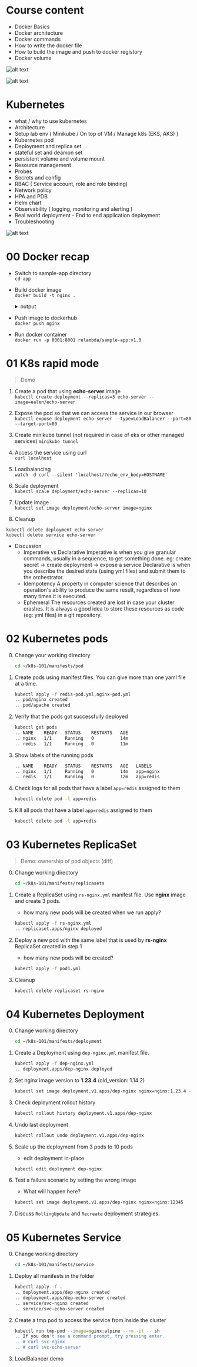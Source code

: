 # Course content 
- Docker Basics
- Docker architecture
- Docker commands
- How to write the docker file 
- How to build the image and push to docker registory 
- Docker volume



![alt text](image-1.png)


![alt text](image.png)




# Kubernetes
- what / why  to use kubernetes
- Architecture
- Setup lab env ( Minikube / On top of VM / Manage k8s (EKS, AKS) ) 
- Kubernetes pod
- Deployment  and replica set
- stateful set and deamon set 
- persistent volume and volume mount 
- Resource management 
- Probes 
- Secrets and config
- RBAC ( Service account, role and role binding)
- Network policy 
- HPA and PDB
- Helm chart
- Observability ( logging, monitoring and alerting )
- Real world deployment - End to end application deployment 
- Troubleshooting



![alt text](image-2.png)



# 00 Docker recap
- Switch to sample-app directory  
`cd app`

- Build docker image  
`docker build -t nginx .`
    <details>
        <summary>output</summary>

    ```sh
    > docker build -t sample-app:1.0 .
    [+] Building 2.8s (10/10) FINISHED
    => [internal] load build definition from Dockerfile                                                                                                         0.1s
    => => transferring dockerfile: 543B                                                                                                                         0.0s
    => [internal] load .dockerignore                                                                                                                            0.0s
    => => transferring context: 2B                                                                                                                              0.0s
    => [internal] load metadata for docker.io/library/python:3.9                                                                                                2.6s
    => [auth] library/python:pull token for registry-1.docker.io                                                                                                0.0s
    => [1/4] FROM docker.io/library/python:3.9@sha256:2d8875d28ca023a9056a828518adcdd634ba03740e1e3b197c06eb4527c6152c                                          0.0s
    => [internal] load build context                                                                                                                            0.0s
    => => transferring context: 2.79kB                                                                                                                          0.0s
    => CACHED [2/4] WORKDIR /app                                                                                                                                0.0s
    => CACHED [3/4] COPY . /app                                                                                                                                 0.0s
    => CACHED [4/4] RUN pip install -r requirements.txt                                                                                                         0.0s
    => exporting to image                                                                                                                                       0.0s
    => => exporting layers                                                                                                                                      0.0s
    => => writing image sha256:1f62567a00e68173ee2693c9d9da6522e5fdbbfbc2a1abbac20462425be123df                                                                 0.0s
    => => naming to docker.io/library/sample-app:1.0                                                                                                            0.0s

    Use 'docker scan' to run Snyk tests against images to find vulnerabilities and learn how to fix them
    ```

    </details>

- Push image to dockerhub  
`docker push nginx`

- Run docker container  
`docker run -p 8001:8001 relambda/sample-app:v1.0` 


# 01 K8s rapid mode
> Demo


1. Create a pod that using **echo-server** image  
`kubectl create deployment --replicas=3 echo-server --image=ealen/echo-server`

2. Expose the pod so that we can access the service in our browser  
`kubectl expose deployment echo-server --type=LoadBalancer --port=80 --target-port=80`

3. Create minikube tunnel (not required in case of eks or other managed services)
`minikube tunnel`

4. Access the service using curl  
`curl localhost`

5. Loadbalancing  
`watch -d curl --silent 'localhost/?echo_env_body=HOSTNAME'`

6. Scale deployment  
`kubectl scale deployment/echo-server --replicas=10`

7. Update image  
`kubectl set image deployment/echo-server image=nginx`

8. Cleanup
```
kubectl delete deployment echo-server
kubectl delete service echo-server
```
- Discussion
    - Imperative vs Declarative
        Imperative is when you give granular commands, usually in a sequence, to get something done. 
            eg: create secret -> create deployment -> expose a service 
        Declarative is when you describe the desired state (using yml files) and submit them to the orchestrator.
    - Idempotency 
        A property in computer science that describes an operation's ability to produce the same result, regardless of how many times it is executed.
    - Ephemeral
        The resources created are lost in case your cluster crashes. It is always a good idea to store these resources as code (eg: yml files) in a git repository.

# 02 Kubernetes pods
0. Change your working directory  
    ```sh
    cd ~/k8s-101/manifests/pod
    ```
1. Create pods using manifest files. You can give more than one yaml file at a time.
    ```sh
    kubectl apply -f redis-pod.yml,nginx-pod.yml
    .. pod/nginx created
    .. pod/apache created
    ```

2. Verify that the pods got successfully deployed
    ```sh
    kubectl get pods
    .. NAME    READY   STATUS    RESTARTS   AGE
    .. nginx   1/1     Running   0          14m
    .. redis   1/1     Running   0          11m
    ```

3. Show labels of the running pods
    ```sh
    .. NAME    READY   STATUS    RESTARTS   AGE   LABELS
    .. nginx   1/1     Running   0          14m   app=nginx
    .. redis   1/1     Running   0          12m   app=redis
    ```

4. Check logs for all pods that have a label `app=redis` assigned to them
    ```sh
    kubectl delete pod -l app=redis
    ```

5. Kill all pods that have a label `app=redis` assigned to them
    ```sh
    kubectl delete pod -l app=redis
    ```

# 03 Kubernetes ReplicaSet
> Demo: ownership of pod objects (diff)
0. Change working directory
    ```sh
    cd ~/k8s-101/manifests/replicasets
    ```

1. Create a ReplicaSet using `rs-nginx.yml` manifest file. Use **nginx** image and create 3 pods.
    - how many new pods will be created when we run apply?
    ```sh
    kubectl apply -f rs-nginx.yml
    .. replicaset.apps/nginx deployed
    ```

2. Deploy a new pod with the same label that is used by **rs-nginx** ReplicaSet created in step 1
    - how many new pods will be created?
    ```sh
    kubectl apply -f pod1.yml
    ```

3. Cleanup
    ```sh
    kubectl delete replicaset rs-nginx
    ```

# 04 Kubernetes Deployment
0. Change working directory
    ```sh
    cd ~/k8s-101/manifests/deployment 
    ```

1. Create a Deployment using `dep-nginx.yml` manifest file.
    ```sh
    kubectl apply -f dep-nginx.yml
    .. deployment.apps/dep-nginx deployed
    ```

2. Set nginx image version to **1.23.4** (old_version: 1.14.2)
    ```sh
    kubectl set image deployment.v1.apps/dep-nginx nginx=nginx:1.23.4 --record
    ```

3. Check deployment rollout history
    ```sh
    kubectl rollout history deployment.v1.apps/dep-nginx
    ```

4. Undo last deployment
    ```sh
    kubectl rollout undo deployment.v1.apps/dep-nginx
    ```

5. Scale up the deployment from 3 pods to 10 pods
    - edit deployment in-place
    ```sh
    kubectl edit deployment dep-nginx
    ```

6. Test a failure scenario by setting the wrong image
    - What will happen here?
    ```sh
    kubectl set image deployment.v1.apps/dep-nginx nginx=nginx:12345
    ```

7. Discuss `RollingUpdate` and `Recreate` deployment strategies.

# 05 Kubernetes Service
0. Change working directory
    ```sh
    cd ~/k8s-101/manifests/service 
    ```

1. Deploy all manifests in the folder
    ```sh
    kubectl apply -f .
    .. deployment.apps/dep-nginx created
    .. deployment.apps/dep-echo-server created
    .. service/svc-nginx created
    .. service/svc-echo-server created
    ```

2. Create a tmp pod to access the service from inside the cluster
    ```sh
    kubectl run tmp-pod --image=nginx:alpine --rm -it -- sh
    .. If you don't see a command prompt, try pressing enter.
    .. # curl svc-nginx
    .. # curl svc-echo-server
    ```

3. LoadBalancer demo
